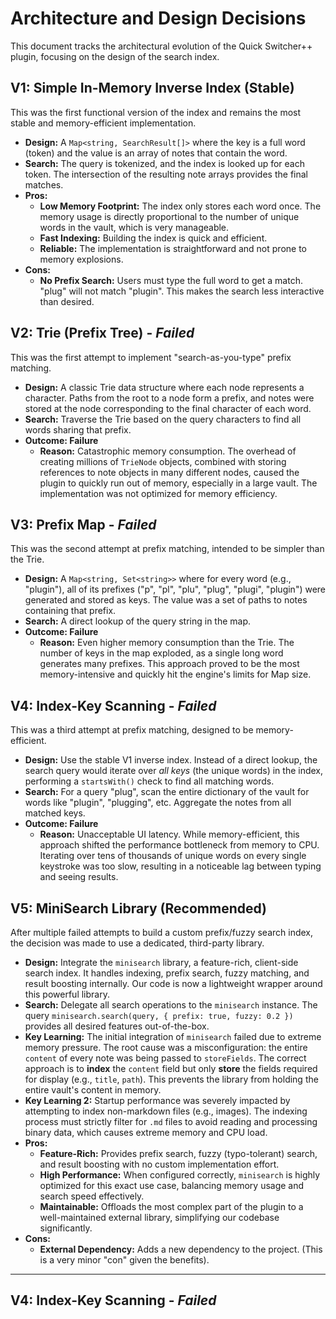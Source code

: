 # Architecture and Design Decisions

This document tracks the architectural evolution of the Quick Switcher++ plugin, focusing on the design of the search index.

## V1: Simple In-Memory Inverse Index (Stable)

This was the first functional version of the index and remains the most stable and memory-efficient implementation.

- **Design:** A `Map<string, SearchResult[]>` where the key is a full word (token) and the value is an array of notes that contain the word.
- **Search:** The query is tokenized, and the index is looked up for each token. The intersection of the resulting note arrays provides the final matches.
- **Pros:**
    - **Low Memory Footprint:** The index only stores each word once. The memory usage is directly proportional to the number of unique words in the vault, which is very manageable.
    - **Fast Indexing:** Building the index is quick and efficient.
    - **Reliable:** The implementation is straightforward and not prone to memory explosions.
- **Cons:**
    - **No Prefix Search:** Users must type the full word to get a match. "plug" will not match "plugin". This makes the search less interactive than desired.

## V2: Trie (Prefix Tree) - _Failed_

This was the first attempt to implement "search-as-you-type" prefix matching.

- **Design:** A classic Trie data structure where each node represents a character. Paths from the root to a node form a prefix, and notes were stored at the node corresponding to the final character of each word.
- **Search:** Traverse the Trie based on the query characters to find all words sharing that prefix.
- **Outcome: Failure**
    - **Reason:** Catastrophic memory consumption. The overhead of creating millions of `TrieNode` objects, combined with storing references to note objects in many different nodes, caused the plugin to quickly run out of memory, especially in a large vault. The implementation was not optimized for memory efficiency.

## V3: Prefix Map - _Failed_

This was the second attempt at prefix matching, intended to be simpler than the Trie.

- **Design:** A `Map<string, Set<string>>` where for every word (e.g., "plugin"), all of its prefixes ("p", "pl", "plu", "plug", "plugi", "plugin") were generated and stored as keys. The value was a set of paths to notes containing that prefix.
- **Search:** A direct lookup of the query string in the map.
- **Outcome: Failure**
    - **Reason:** Even higher memory consumption than the Trie. The number of keys in the map exploded, as a single long word generates many prefixes. This approach proved to be the most memory-intensive and quickly hit the engine's limits for Map size.

## V4: Index-Key Scanning - _Failed_

This was a third attempt at prefix matching, designed to be memory-efficient.

- **Design:** Use the stable V1 inverse index. Instead of a direct lookup, the search query would iterate over _all keys_ (the unique words) in the index, performing a `startsWith()` check to find all matching words.
- **Search:** For a query "plug", scan the entire dictionary of the vault for words like "plugin", "plugging", etc. Aggregate the notes from all matched keys.
- **Outcome: Failure**
    - **Reason:** Unacceptable UI latency. While memory-efficient, this approach shifted the performance bottleneck from memory to CPU. Iterating over tens of thousands of unique words on every single keystroke was too slow, resulting in a noticeable lag between typing and seeing results.

## V5: MiniSearch Library (Recommended)

After multiple failed attempts to build a custom prefix/fuzzy search index, the decision was made to use a dedicated, third-party library.

- **Design:** Integrate the `minisearch` library, a feature-rich, client-side search index. It handles indexing, prefix search, fuzzy matching, and result boosting internally. Our code is now a lightweight wrapper around this powerful library.
- **Search:** Delegate all search operations to the `minisearch` instance. The query `minisearch.search(query, { prefix: true, fuzzy: 0.2 })` provides all desired features out-of-the-box.
- **Key Learning:** The initial integration of `minisearch` failed due to extreme memory pressure. The root cause was a misconfiguration: the entire `content` of every note was being passed to `storeFields`. The correct approach is to **index** the `content` field but only **store** the fields required for display (e.g., `title`, `path`). This prevents the library from holding the entire vault's content in memory.
- **Key Learning 2:** Startup performance was severely impacted by attempting to index non-markdown files (e.g., images). The indexing process must strictly filter for `.md` files to avoid reading and processing binary data, which causes extreme memory and CPU load.
- **Pros:**
    - **Feature-Rich:** Provides prefix search, fuzzy (typo-tolerant) search, and result boosting with no custom implementation effort.
    - **High Performance:** When configured correctly, `minisearch` is highly optimized for this exact use case, balancing memory usage and search speed effectively.
    - **Maintainable:** Offloads the most complex part of the plugin to a well-maintained external library, simplifying our codebase significantly.
- **Cons:**
    - **External Dependency:** Adds a new dependency to the project. (This is a very minor "con" given the benefits).

---

## V4: Index-Key Scanning - _Failed_
